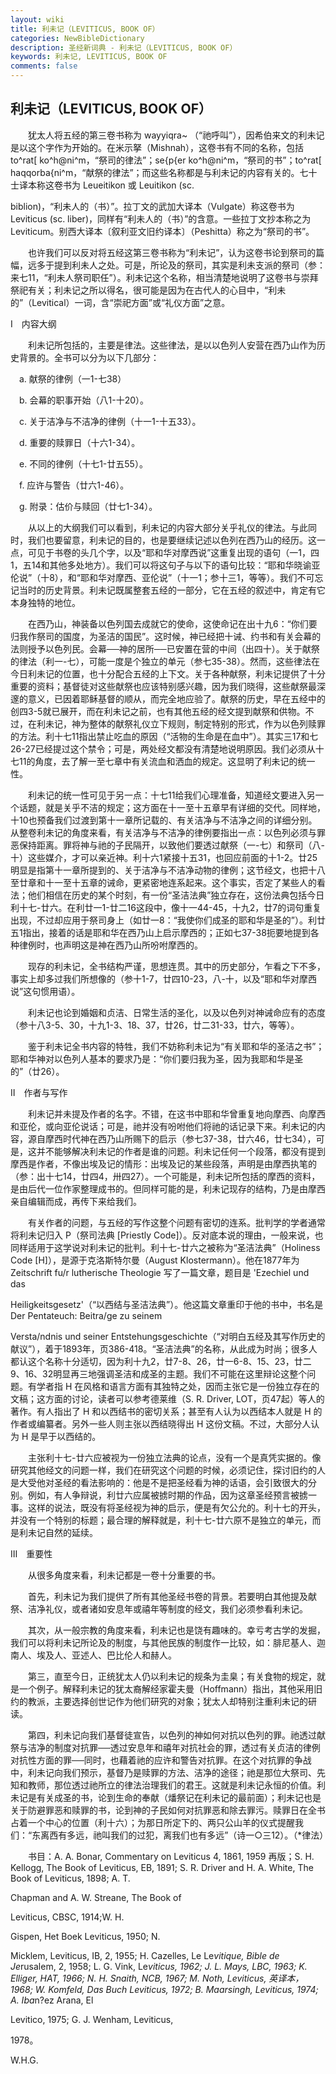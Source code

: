```yaml
---
layout: wiki
title: 利未记（LEVITICUS, BOOK OF）
categories: NewBibleDictionary
description: 圣经新词典 - 利未记（LEVITICUS, BOOK OF）
keywords: 利未记, LEVITICUS, BOOK OF
comments: false
---
```


## 利未记（LEVITICUS, BOOK OF）

　　犹太人将五经的第三卷书称为 wayyiqra~ （“祂呼叫”），因希伯来文的利未记是以这个字作为开始的。在米示拏（Mishnah），这卷书有不同的名称，包括 to^rat[ ko^h@ni^m，“祭司的律法”；se{p{er ko^h@ni^m，“祭司的书”；to^rat[ haqqorba{ni^m，“献祭的律法”；而这些名称都是与利未记的内容有关的。七十士译本称这卷书为 Leueitikon 或 Leuitikon (sc.

biblion)，“利未人的（书）”。拉丁文的武加大译本（Vulgate）称这卷书为 Leviticus (sc. liber)，同样有“利未人的（书）”的含意。一些拉丁文抄本称之为 Leviticum。别西大译本〔叙利亚文旧约译本〕（Peshitta）称之为“祭司的书”。

　　也许我们可以反对将五经这第三卷书称为“利未记”，认为这卷书论到祭司的篇幅，远多于提到利未人之处。可是，所论及的祭司，其实是利未支派的祭司（参：来七11，“利未人祭司职任”）。利未记这个名称，相当清楚地说明了这卷书与崇拜祭祀有关；利未记之所以得名，很可能是因为在古代人的心目中，“利未的”（Levitical）一词，含“崇祀方面”或“礼仪方面”之意。

Ⅰ　内容大纲

　　利未记所包括的，主要是律法。这些律法，是以以色列人安营在西乃山作为历史背景的。全书可以分为以下几部分：

　a. 献祭的律例（一1-七38）

　b. 会幕的职事开始（八1-十20）。

　c. 关于洁净与不洁净的律例（十一1-十五33）。

　d. 重要的赎罪日（十六1-34）。

　e. 不同的律例（十七1-廿五55）。

　f. 应许与警告（廿六1-46）。

　g. 附录：估价与赎回（廿七1-34）。

　　从以上的大纲我们可以看到，利未记的内容大部分关乎礼仪的律法。与此同时，我们也要留意，利未记的目的，也是要继续记述以色列在西乃山的经历。这一点，可见于书卷的头几个字，以及“耶和华对摩西说”这重复出现的语句（一1，四1，五14和其他多处地方）。我们可以将这句子与以下的语句比较：“耶和华晓谕亚伦说”（十8），和“耶和华对摩西、亚伦说”（十一1；参十三1，等等）。我们不可忘记当时的历史背景。利未记既属整套五经的一部分，它在五经的叙述中，肯定有它本身独特的地位。

　　在西乃山，神装备以色列国去成就它的使命，这使命记在出十九6：“你们要归我作祭司的国度，为圣洁的国民”。这时候，神已经把十诫、约书和有关会幕的法则授予以色列民。会幕──神的居所──已安置在营的中间（出四十）。关于献祭的律法（利一-七），可能一度是个独立的单元（参七35-38）。然而，这些律法在今日利未记的位置，也十分配合五经的上下文。关于各种献祭，利未记提供了十分重要的资料；基督徒对这些献祭也应该特别感兴趣，因为我们晓得，这些献祭最深邃的意义，已因着耶稣基督的顺从，而完全地应验了。献祭的历史，早在五经中的创四3-5就已展开，而在利未记之前，也有其他五经的经文提到献祭和供物。不过，在利未记，神为整体的献祭礼仪立下规则，制定特别的形式，作为以色列赎罪的方法。利十七11指出禁止吃血的原因（“活物的生命是在血中”）。其实三17和七26-27已经提过这个禁令；可是，两处经文都没有清楚地说明原因。我们必须从十七11的角度，去了解一至七章中有关流血和洒血的规定。这显明了利未记的统一性。

　　利未记的统一性可见于另一点：十七11给我们心理准备，知道经文要进入另一个话题，就是关乎不洁的规定；这方面在十一至十五章早有详细的交代。同样地，十10也预备我们过渡到第十一章所记载的、有关洁净与不洁净之间的详细分别。从整卷利未记的角度来看，有关洁净与不洁净的律例要指出一点：以色列必须与罪恶保持距离。罪将神与祂的子民隔开，以致他们要透过献祭（一-七）和祭司（八-十）这些媒介，才可以亲近神。利十六1紧接十五31，也回应前面的十1-2。廿25明显是指第十一章所提到的、关于洁净与不洁净动物的律例；这节经文，也把十八至廿章和十一至十五章的诫命，更紧密地连系起来。这个事实，否定了某些人的看法；他们相信在历史的某个时刻，有一份“圣洁法典”独立存在，这份法典包括今日利十七-廿六。在利廿一1-廿二16这段中，像十一44-45，十九2，廿7的词句重复出现，不过却应用于祭司身上（如廿一8：“我使你们成圣的耶和华是圣的”）。利廿五1指出，接着的话是耶和华在西乃山上启示摩西的；正如七37-38扼要地提到各种律例时，也声明这是神在西乃山所吩咐摩西的。

　　现存的利未记，全书结构严谨，思想连贯。其中的历史部分，乍看之下不多，事实上却多过我们所想像的（参十1-7，廿四10-23，八-十，以及“耶和华对摩西说”这句惯用语）。

　　利未记也论到婚姻和贞洁、日常生活的圣化，以及以色列对神诫命应有的态度（参十八3-5、30，十九1-3、18、37，廿26，廿二31-33，廿六，等等）。

　　鉴于利未记全书内容的特牲，我们不妨称利未记为“有关耶和华的圣洁之书”；耶和华神对以色列人基本的要求乃是：“你们要归我为圣，因为我耶和华是圣的”（廿26）。

Ⅱ　作者与写作

　　利未记并未提及作者的名字。不错，在这书中耶和华曾重复地向摩西、向摩西和亚伦，或向亚伦说话；可是，祂并没有吩咐他们将祂的话记录下来。利未记的内容，源自摩西时代神在西乃山所赐下的启示（参七37-38，廿六46，廿七34），可是，这并不能够解决利未记的作者是谁的问题。利未记任何一个段落，都没有提到摩西是作者，不像出埃及记的情形：出埃及记的某些段落，声明是由摩西执笔的（参：出十七14，廿四4，卅四27）。一个可能是，利未记所包括的摩西的资料，是由后代一位作家整理成书的。但同样可能的是，利未记现存的结构，乃是由摩西亲自编辑而成，再传下来给我们。

　　有关作者的问题，与五经的写作这整个问题有密切的连系。批判学的学者通常将利未记归入 P（祭司法典 [Priestly Code]）。反对底本说的理由，一般来说，也同样适用于这学说对利未记的批判。利十七-廿六之被称为“圣洁法典”（Holiness Code [H]），是源于克洛斯特尔曼（August Klostermann）。他在1877年为 Zeitschrift fu/r lutherische Theologie 写了一篇文章，题目是 'Ezechiel und das

Heiligkeitsgesetz'（“以西结与圣洁法典”）。他这篇文章重印于他的书中，书名是 Der Pentateuch: Beitra/ge zu seinem

Versta/ndnis und seiner Entstehungsgeschichte（“对明白五经及其写作历史的献议”），着于1893年，页386-418。“圣洁法典”的名称，从此成为时尚；很多人都认这个名称十分适切，因为利十九2，廿7-8、26，廿一6-8、15、23，廿二9、16、32明显再三地强调圣洁和成圣的主题。我们不可能在这里辩论这整个问题。有学者指 H 在风格和语言方面有其独特之处，因而主张它是一份独立存在的文稿；这方面的讨论，读者可以参考德莱维（S. R. Driver, LOT，页47起）等人的著作。有人指出了 H 和以西结书的密切关系；甚至有人认为以西结本人就是 H 的作者或编纂者。另外一些人则主张以西结晓得出 H 这份文稿。不过，大部分人认为 H 是早于以西结的。

　　主张利十七-廿六应被视为一份独立法典的论点，没有一个是真凭实据的。像研究其他经文的问题一样，我们在研究这个问题的时候，必须记住，探讨旧约的人是大受他对圣经的看法影响的：他是不是把圣经看为神的话语，会引致很大的分别。例如，有人争辩说，利廿六应属被掳时期的作品，因为这章圣经预言被掳一事。这样的说法，既没有将圣经视为神的启示，便是有欠公允的。利十七的开头，并没有一个特别的标题；最合理的解释就是，利十七-廿六原不是独立的单元，而是利未记自然的延续。

Ⅲ　重要性

　　从很多角度来看，利未记都是一卷十分重要的书。

　　首先，利未记为我们提供了所有其他圣经书卷的背景。若要明白其他提及献祭、洁净礼仪，或者诸如安息年或禧年等制度的经文，我们必须参看利未记。

　　其次，从一般宗教的角度来看，利未记也是饶有趣味的。幸亏考古学的发掘，我们可以将利未记所论及的制度，与其他民族的制度作一比较，如：腓尼基人、迦南人、埃及人、亚述人、巴比伦人和赫人。

　　第三，直至今日，正统犹太人仍以利未记的规条为圭臬；有关食物的规定，就是一个例子。解释利未记的犹太裔解经家霍夫曼（Hoffmann）指出，其他采用旧约的教派，主要选择创世记作为他们研究的对象；犹太人却特别注重利未记的研读。

　　第四，利未记向我们基督徒宣告，以色列的神如何对抗以色列的罪。祂透过献祭与洁净的制度对抗罪──透过安息年和禧年对抗社会的罪，透过有关贞洁的律例对抗性方面的罪──同时，也藉着祂的应许和警告对抗罪。在这个对抗罪的争战中，利未记向我们预示，基督乃是赎罪的方法、洁净的途径；祂是那位大祭司、先知和教师，那位透过祂所立的律法治理我们的君王。这就是利未记永恒的价值。利未记是有关成圣的书，论到生命的奉献（燔祭记在利未记的最前面）；利未记也是关于防避罪恶和赎罪的书，论到神的子民如何对抗罪恶和除去罪污。赎罪日在全书占着一个中心的位置（利十六）；为那日所定下的、两只公山羊的仪式提醒我们：“东离西有多远，祂叫我们的过犯，离我们也有多远”（诗一○三12）。（*律法）

　　书目：A. A. Bonar, Commentary on Leviticus 4, 1861, 1959 再版；S. H. Kellogg, The Book of Leviticus, EB, 1891; S. R. Driver and H. A. White, The Book of Leviticus, 1898; A. T.

Chapman and A. W. Streane, The Book of

Leviticus, CBSC, 1914;W. H.

Gispen, Het Boek Leviticus, 1950; N.

Micklem, Leviticus, IB, 2, 1955; H. Cazelles, Le Le*vitique, Bible de Je*rusalem, 2, 1958; L. G. Vink, Le*viticus, 1962; J. L. Mays, LBC, 1963; K. Elliger, HAT, 1966; N. H. Snaith, NCB, 1967; M. Noth, Leviticus, 英译本，1968; W. Komfeld, Das Buch Leviticus, 1972; B. Maarsingh, Leviticus, 1974; A. Iba*n?ez Arana, El

Levitico, 1975; G. J. Wenham, Leviticus,

1978。

W.H.G.








